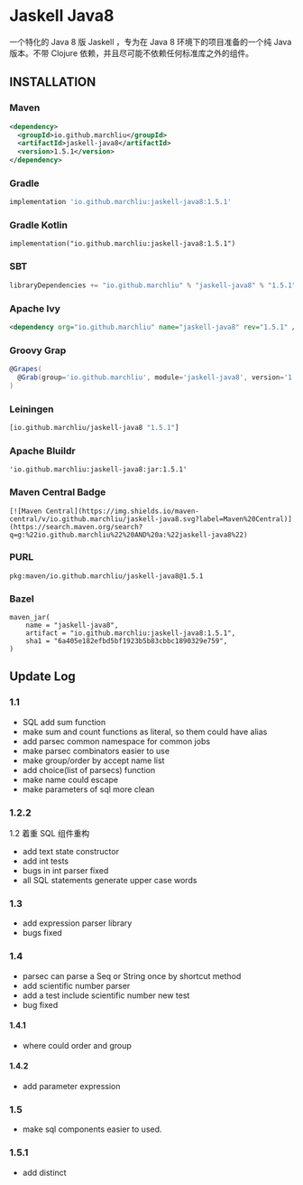 # Jaskell Java8

一个特化的 Java 8 版 Jaskell ，专为在 Java 8 环境下的项目准备的一个纯 
Java 版本。不带 Clojure 依赖，并且尽可能不依赖任何标准库之外的组件。


## INSTALLATION

### Maven

```xml
<dependency>
  <groupId>io.github.marchliu</groupId>
  <artifactId>jaskell-java8</artifactId>
  <version>1.5.1</version>
</dependency>
```

### Gradle

```groovy
implementation 'io.github.marchliu:jaskell-java8:1.5.1'
```

### Gradle Kotlin

```
implementation("io.github.marchliu:jaskell-java8:1.5.1")
```

### SBT

```scala
libraryDependencies += "io.github.marchliu" % "jaskell-java8" % "1.5.1"
```

### Apache Ivy

```xml
<dependency org="io.github.marchliu" name="jaskell-java8" rev="1.5.1" />
```

### Groovy Grap

```groovy
@Grapes(
  @Grab(group='io.github.marchliu', module='jaskell-java8', version='1.5.1')
)
```

### Leiningen

```clojure
[io.github.marchliu/jaskell-java8 "1.5.1"]
```

### Apache Bluildr

```
'io.github.marchliu:jaskell-java8:jar:1.5.1'
```

### Maven Central Badge

```
[![Maven Central](https://img.shields.io/maven-central/v/io.github.marchliu/jaskell-java8.svg?label=Maven%20Central)](https://search.maven.org/search?q=g:%22io.github.marchliu%22%20AND%20a:%22jaskell-java8%22)
```

### PURL

```
pkg:maven/io.github.marchliu/jaskell-java8@1.5.1
```

### Bazel

```
maven_jar(
    name = "jaskell-java8",
    artifact = "io.github.marchliu:jaskell-java8:1.5.1",
    sha1 = "6a405e182efbd5bf1923b5b83cbbc1890329e759",
)
```

## Update Log

### 1.1

 - SQL add sum function
 - make sum and count functions as literal, so them could have alias
 - add parsec common namespace for common jobs
 - make parsec combinators easier to use 
 - make group/order by accept name list
 - add choice(list of parsecs) function
 - make name could escape
 - make parameters of sql more clean
 
### 1.2.2

1.2 着重 SQL 组件重构

 - add text state constructor
 - add int tests
 - bugs in int parser fixed
 - all SQL statements generate upper case words
 
### 1.3
 
 - add expression parser library
 - bugs fixed

### 1.4
 
 - parsec can parse a Seq or String once by shortcut method
 - add scientific number parser
 - add a test include scientific number new test
 - bug fixed
 
#### 1.4.1

 - where could order and group
 
#### 1.4.2

 - add parameter expression
 
### 1.5

 - make sql components easier to used.
 
### 1.5.1

 - add distinct
